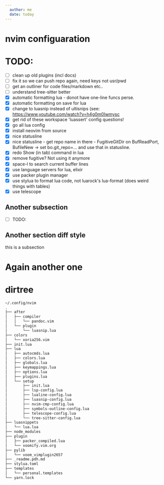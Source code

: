 ```yaml
---
  author: me
  date: today
---
```


# nvim configuaration

# TODO:

- [ ] clean up old plugins (incl docs)
- [ ] fix it so we can push repo again, need keys not usr/pwd
- [ ] get an outliner for code files/markdown etc..
- [ ] understand tree-sitter better
- [x] automatic formatting lua - donot have one-line funcs perse.
- [x] automatic formatting on save for lua
- [x] change to luasnip instead of ultisnips (see: https://www.youtube.com/watch?v=h4g0m0Iwmysc
- [x] get rid of these workspace 'luassert' config questions!
- [x] go all lua config
- [x] install neovim from source
- [x] nice statusline
- [x] nice statusline - get repo name in there - FugitiveGitDir on BufReadPort, BufileNew -> set bo.git_repo=... and use that in statusline.
- [x] redo Show (in tab) command in lua
- [x] remove fugitive? Not using it anymore
- [x] space-l to search current buffer lines
- [x] use language servers for lua, elixir
- [x] use packer plugin manager
- [x] use stylua to format lua code, not luarock's lua-format (does weird things with tables)
- [x] use telescope

## Another subsection

- [ ] TODO:

Another section diff style
--------------------------
this is a subsection

Again another one
=================


# dirtree

```bash
~/.config/nvim
.
├── after
│   ├── compiler
│   │   └── pandoc.vim
│   └── plugin
│       └── luasnip.lua
├── colors
│   └── xoria256.vim
├── init.lua
├── lua
│   ├── autocmds.lua
│   ├── colors.lua
│   ├── globals.lua
│   ├── keymappings.lua
│   ├── options.lua
│   ├── plugins.lua
│   └── setup
│       ├── init.lua
│       ├── lsp-config.lua
│       ├── lualine-config.lua
│       ├── luasnip-config.lua
│       ├── nvim-cmp-config.lua
│       ├── symbols-outline-config.lua
│       ├── telescope-config.lua
│       └── tree-sitter-config.lua
├── luasnippets
│   └── lua.lua
├── node_modules
├── plugin
│   ├── packer_compiled.lua
│   └── voomify.vim.org
├── pylib
│   └── voom_vimplugin2657
├── _readme.pdh.md
├── stylua.toml
├── templates
│   └── personal.templates
└── yarn.lock
```

